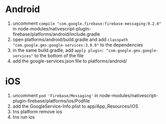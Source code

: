 # Android
1. uncomment `compile "com.google.firebase:firebase-messaging:9.2.0"` in node-modules/nativescript-plugin-firebase/platforms/android/include.gradle
2. open platforms/android/build.gradle and add `classpath "com.google.gms:google-services:3.0.0"` to the dependencies
3. in the same build.gradle, add `apply plugin: "com.google.gms.google-services"` to the bottom of the file
4. add the google-services.json file to platforms/android/

# iOS
1. uncomment `pod 'Firebase/Messaging'` in node-modules/nativescript-plugin-firebase/platforms/ios/Podfile
2. add the GoogleService-Info.plist to app/App_Resources/iOS
3. tns platform remove ios
4. tns run ios